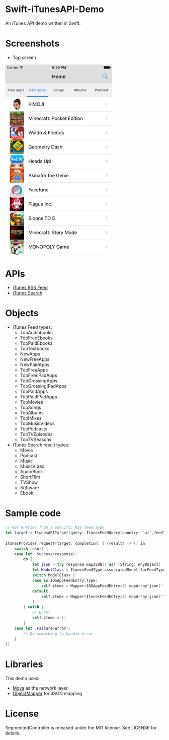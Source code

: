 # Swift-iTunesAPI-Demo
An iTunes API demo written in Swift.

# Screenshots
- Top screen

<img src="https://github.com/dobaduc/Swift-iTunesAPI-Demo/blob/master/screenshots/TopScreen.png" width="340">

# APIs

- [iTunes RSS Feed](https://rss.itunes.apple.com/us/?genre=6014&limit=300&urlDesc=/toppaidapplications)
- [iTunes Search](https://www.apple.com/itunes/affiliates/resources/documentation/itunes-store-web-service-search-api.html)

# Objects
- iTunes Feed types:
  - TopAudiobooks
  - TopFreeEbooks
  - TopPaidEbooks
  - TopTextbooks
  - NewApps
  - NewFreeApps
  - NewPaidApps
  - TopFreeApps
  - TopFreeIPadApps
  - TopGrossingApps
  - TopGrossingIPadApps
  - TopPaidApps
  - TopPaidIPadApps
  - TopMovies
  - TopSongs
  - TopAlbums
  - TopIMixes
  - TopMusicVideos
  - TopPodcasts
  - TopTVEpisodes
  - TopTVSeasons
- iTunes Search result types:
  - Movie    
  - Podcast
  - Music
  - MusicVideo
  - AudioBook
  - ShortFilm
  - TVShow
  - Software
  - Ebook:    

# Sample code

```swift
// Get entries from a specific RSS feed type
let target = ItunesAPITarget(query: ItunesFeedQuery(country: "us",feedType: feedType, genre: nil, limit: 50))

ItunesProvider.request(target, completion: { (result) -> () in
	switch result {
	case let .Success(response):
		do {
			let json = try response.mapJSON() as! [String: AnyObject]
			let ModelClass = ItunesFeedType.associatedModel(forFeedType: self.feedType)
			switch ModelClass {
			case is IOSAppFeedEntry.Type:
				self.items = Mapper<IOSAppFeedEntry>().mapArray(json["feed"]!["entry"])!
			default:
				self.items = Mapper<ItunesFeedEntry>().mapArray(json["feed"]!["entry"])!
			}
		} catch {
			// Error
			self.items = []
		}
	case let .Failure(error):
		// Do something to handle error
	}
})
```

# Libraries

This demo uses:
- [Moya](https://github.com/Moya/Moya) as the network layer
- [ObjectMapper](https://github.com/Hearst-DD/ObjectMapper) for JSON mapping

# License
SegmentedController is released under the MIT license. See LICENSE for details.
